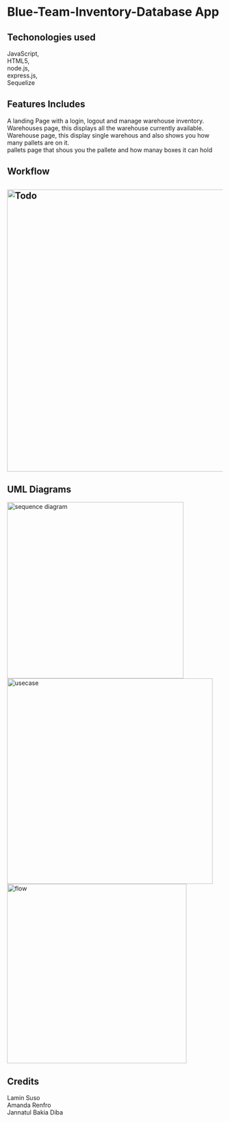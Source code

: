 # Blue-Team-Inventory-Database App

<h2> Techonologies used </h2>
JavaScript, <br>
HTML5, <br>
node.js, <br>
express.js, <br>
Sequelize

<h2> Features Includes</h2>

A landing Page with a login, logout and manage warehouse inventory. <br>
Warehouses page, this displays all the warehouse currently available. <br>
Warehouse page, this display single warehous and also shows you how many pallets are on it. <br>
pallets page that shous you the pallete and how manay boxes it can hold

<h2> Workflow <h2>
  
 <img width="659" alt="Todo" src="https://user-images.githubusercontent.com/15171226/147247758-b4380120-3bcd-443c-b0e2-ec0a89ea5657.PNG">


<h2> UML Diagrams </h2>
  
<img width="412" alt="sequence diagram" src="https://user-images.githubusercontent.com/15171226/147247928-21379382-0c1c-4f8f-bef3-2db3fa935a30.PNG">
<img width="480" alt="usecase" src="https://user-images.githubusercontent.com/15171226/147248107-a52e3aa6-eacf-4576-8e4f-84f40d72c2dd.PNG">
<img width="419" alt="flow" src="https://user-images.githubusercontent.com/15171226/147248270-ae4fcbbc-9c8d-4476-8485-54f7af67e6c1.PNG">





<h2> Credits </h2>
Lamin Suso <br>
Amanda Renfro <br>
Jannatul Bakia Diba

